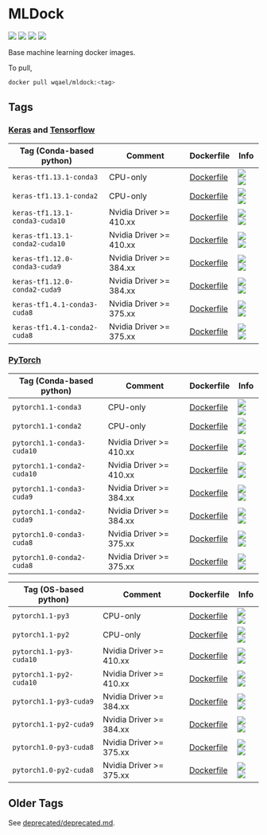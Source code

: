 # MLDock

![](https://img.shields.io/docker/cloud/automated/wqael/mldock.svg)
![](https://img.shields.io/docker/cloud/build/wqael/mldock.svg)
![](https://img.shields.io/docker/pulls/wqael/mldock.svg)
![](https://img.shields.io/docker/stars/wqael/mldock.svg)


Base machine learning docker images.


To pull,

```sh
docker pull wqael/mldock:<tag>
```

## Tags

### [Keras](https://keras.io/) and [Tensorflow](https://www.tensorflow.org/)

| Tag (Conda-based python) | Comment | Dockerfile | Info  |
| ------------------------ | ------- | ---------- | ----  |
| `keras-tf1.13.1-conda3` | CPU-only | [Dockerfile](keras-tf1.13.1-conda3/Dockerfile) | [![](https://images.microbadger.com/badges/image/wqael/mldock:keras-tf1.13.1-conda3.svg) ![](https://images.microbadger.com/badges/commit/wqael/mldock:keras-tf1.13.1-conda3.svg)](https://microbadger.com/images/wqael/mldock:keras-tf1.13.1-conda3) |
| `keras-tf1.13.1-conda2` | CPU-only | [Dockerfile](keras-tf1.13.1-conda2/Dockerfile) | [![](https://images.microbadger.com/badges/image/wqael/mldock:keras-tf1.13.1-conda2.svg) ![](https://images.microbadger.com/badges/commit/wqael/mldock:keras-tf1.13.1-conda2.svg)](https://microbadger.com/images/wqael/mldock:keras-tf1.13.1-conda2) |
| `keras-tf1.13.1-conda3-cuda10` | Nvidia Driver >= 410.xx | [Dockerfile](keras-tf1.13.1-conda3-cuda10/Dockerfile) | [![](https://images.microbadger.com/badges/image/wqael/mldock:keras-tf1.13.1-conda3-cuda10.svg) ![](https://images.microbadger.com/badges/commit/wqael/mldock:keras-tf1.13.1-conda3-cuda10.svg)](https://microbadger.com/images/wqael/mldock:keras-tf1.13.1-conda3-cuda10) |
| `keras-tf1.13.1-conda2-cuda10` | Nvidia Driver >= 410.xx | [Dockerfile](keras-tf1.13.1-conda2-cuda10/Dockerfile) | [![](https://images.microbadger.com/badges/image/wqael/mldock:keras-tf1.13.1-conda2-cuda10.svg) ![](https://images.microbadger.com/badges/commit/wqael/mldock:keras-tf1.13.1-conda2-cuda10.svg)](https://microbadger.com/images/wqael/mldock:keras-tf1.13.1-conda2-cuda10) |
| `keras-tf1.12.0-conda3-cuda9` | Nvidia Driver >= 384.xx | [Dockerfile](keras-tf1.12.0-conda3-cuda9/Dockerfile) | [![](https://images.microbadger.com/badges/image/wqael/mldock:keras-tf1.12.0-conda3-cuda9.svg) ![](https://images.microbadger.com/badges/commit/wqael/mldock:keras-tf1.12.0-conda3-cuda9.svg)](https://microbadger.com/images/wqael/mldock:keras-tf1.12.0-conda3-cuda9) |
| `keras-tf1.12.0-conda2-cuda9` | Nvidia Driver >= 384.xx | [Dockerfile](keras-tf1.12.0-conda2-cuda9/Dockerfile) | [![](https://images.microbadger.com/badges/image/wqael/mldock:keras-tf1.12.0-conda2-cuda9.svg) ![](https://images.microbadger.com/badges/commit/wqael/mldock:keras-tf1.12.0-conda2-cuda9.svg)](https://microbadger.com/images/wqael/mldock:keras-tf1.12.0-conda2-cuda9) |
| `keras-tf1.4.1-conda3-cuda8` | Nvidia Driver >= 375.xx | [Dockerfile](keras-tf1.4.1-conda3-cuda8/Dockerfile) | [![](https://images.microbadger.com/badges/image/wqael/mldock:keras-tf1.4.1-conda3-cuda8.svg) ![](https://images.microbadger.com/badges/commit/wqael/mldock:keras-tf1.4.1-conda3-cuda8.svg)](https://microbadger.com/images/wqael/mldock:keras-tf1.4.1-conda3-cuda8) |
| `keras-tf1.4.1-conda2-cuda8` | Nvidia Driver >= 375.xx | [Dockerfile](keras-tf1.4.1-conda2-cuda8/Dockerfile) | [![](https://images.microbadger.com/badges/image/wqael/mldock:keras-tf1.4.1-conda2-cuda8.svg) ![](https://images.microbadger.com/badges/commit/wqael/mldock:keras-tf1.4.1-conda2-cuda8.svg)](https://microbadger.com/images/wqael/mldock:keras-tf1.4.1-conda2-cuda8) |


### [PyTorch](https://pytorch.org/)

| Tag (Conda-based python) | Comment | Dockerfile | Info |
| ------------------------ | ------- | ---------- | ---- |
| `pytorch1.1-conda3` | CPU-only | [Dockerfile](pytorch1.1-conda3/Dockerfile) | [![](https://images.microbadger.com/badges/image/wqael/mldock:pytorch1.1-conda3.svg) ![](https://images.microbadger.com/badges/commit/wqael/mldock:pytorch1.1-conda3.svg)](https://microbadger.com/images/wqael/mldock:pytorch1.1-conda3) |
| `pytorch1.1-conda2` | CPU-only | [Dockerfile](pytorch1.1-conda2/Dockerfile) | [![](https://images.microbadger.com/badges/image/wqael/mldock:pytorch1.1-conda2.svg) ![](https://images.microbadger.com/badges/commit/wqael/mldock:pytorch1.1-conda2.svg)](https://microbadger.com/images/wqael/mldock:pytorch1.1-conda2) |
| `pytorch1.1-conda3-cuda10` | Nvidia Driver >= 410.xx | [Dockerfile](pytorch1.1-conda3-cuda10/Dockerfile) | [![](https://images.microbadger.com/badges/image/wqael/mldock:pytorch1.1-conda3-cuda10.svg) ![](https://images.microbadger.com/badges/commit/wqael/mldock:pytorch1.1-conda3-cuda10.svg)](https://microbadger.com/images/wqael/mldock:pytorch1.1-conda3-cuda10) |
| `pytorch1.1-conda2-cuda10` | Nvidia Driver >= 410.xx | [Dockerfile](pytorch1.1-conda2-cuda10/Dockerfile) | [![](https://images.microbadger.com/badges/image/wqael/mldock:pytorch1.1-conda2-cuda10.svg) ![](https://images.microbadger.com/badges/commit/wqael/mldock:pytorch1.1-conda2-cuda10.svg)](https://microbadger.com/images/wqael/mldock:pytorch1.1-conda2-cuda10) |
| `pytorch1.1-conda3-cuda9` | Nvidia Driver >= 384.xx | [Dockerfile](pytorch1.1-conda3-cuda9/Dockerfile) | [![](https://images.microbadger.com/badges/image/wqael/mldock:pytorch1.1-conda3-cuda9.svg) ![](https://images.microbadger.com/badges/commit/wqael/mldock:pytorch1.1-conda3-cuda9.svg)](https://microbadger.com/images/wqael/mldock:pytorch1.1-conda3-cuda9) |
| `pytorch1.1-conda2-cuda9` | Nvidia Driver >= 384.xx | [Dockerfile](pytorch1.1-conda2-cuda9/Dockerfile) | [![](https://images.microbadger.com/badges/image/wqael/mldock:pytorch1.1-conda2-cuda9.svg) ![](https://images.microbadger.com/badges/commit/wqael/mldock:pytorch1.1-conda2-cuda9.svg)](https://microbadger.com/images/wqael/mldock:pytorch1.1-conda2-cuda9) |
| `pytorch1.0-conda3-cuda8` | Nvidia Driver >= 375.xx | [Dockerfile](pytorch1.0-conda3-cuda8/Dockerfile) | [![](https://images.microbadger.com/badges/image/wqael/mldock:pytorch1.0-conda3-cuda8.svg) ![](https://images.microbadger.com/badges/commit/wqael/mldock:pytorch1.0-conda3-cuda8.svg)](https://microbadger.com/images/wqael/mldock:pytorch1.0-conda3-cuda8) |
| `pytorch1.0-conda2-cuda8` | Nvidia Driver >= 375.xx | [Dockerfile](pytorch1.0-conda2-cuda8/Dockerfile) | [![](https://images.microbadger.com/badges/image/wqael/mldock:pytorch1.0-conda2-cuda8.svg) ![](https://images.microbadger.com/badges/commit/wqael/mldock:pytorch1.0-conda2-cuda8.svg)](https://microbadger.com/images/wqael/mldock:pytorch1.0-conda2-cuda8) |

| Tag (OS-based python) | Comment | Dockerfile | Info |
| --------------------- | ------- | ---------- | ---- |
| `pytorch1.1-py3` | CPU-only | [Dockerfile](pytorch1.1-py3/Dockerfile) | [![](https://images.microbadger.com/badges/image/wqael/mldock:pytorch1.1-py3.svg) ![](https://images.microbadger.com/badges/commit/wqael/mldock:pytorch1.1-py3.svg)](https://microbadger.com/images/wqael/mldock:pytorch1.1-py3) |
| `pytorch1.1-py2` | CPU-only | [Dockerfile](pytorch1.1-py2/Dockerfile) | [![](https://images.microbadger.com/badges/image/wqael/mldock:pytorch1.1-py2.svg) ![](https://images.microbadger.com/badges/commit/wqael/mldock:pytorch1.1-py2.svg)](https://microbadger.com/images/wqael/mldock:pytorch1.1-py2) |
| `pytorch1.1-py3-cuda10` | Nvidia Driver >= 410.xx | [Dockerfile](pytorch1.1-py3-cuda10/Dockerfile) | [![](https://images.microbadger.com/badges/image/wqael/mldock:pytorch1.1-py3-cuda10.svg) ![](https://images.microbadger.com/badges/commit/wqael/mldock:pytorch1.1-py3-cuda10.svg)](https://microbadger.com/images/wqael/mldock:pytorch1.1-py3-cuda10) |
| `pytorch1.1-py2-cuda10` | Nvidia Driver >= 410.xx | [Dockerfile](pytorch1.1-py2-cuda10/Dockerfile) | [![](https://images.microbadger.com/badges/image/wqael/mldock:pytorch1.1-py2-cuda10.svg) ![](https://images.microbadger.com/badges/commit/wqael/mldock:pytorch1.1-py2-cuda10.svg)](https://microbadger.com/images/wqael/mldock:pytorch1.1-py2-cuda10) |
| `pytorch1.1-py3-cuda9` | Nvidia Driver >= 384.xx | [Dockerfile](pytorch1.1-py3-cuda9/Dockerfile) | [![](https://images.microbadger.com/badges/image/wqael/mldock:pytorch1.1-py3-cuda9.svg) ![](https://images.microbadger.com/badges/commit/wqael/mldock:pytorch1.1-py3-cuda9.svg)](https://microbadger.com/images/wqael/mldock:pytorch1.1-py3-cuda9) |
| `pytorch1.1-py2-cuda9` | Nvidia Driver >= 384.xx | [Dockerfile](pytorch1.1-py2-cuda9/Dockerfile) | [![](https://images.microbadger.com/badges/image/wqael/mldock:pytorch1.1-py2-cuda9.svg) ![](https://images.microbadger.com/badges/commit/wqael/mldock:pytorch1.1-py2-cuda9.svg)](https://microbadger.com/images/wqael/mldock:pytorch1.1-py2-cuda9) |
| `pytorch1.0-py3-cuda8` | Nvidia Driver >= 375.xx | [Dockerfile](pytorch1.0-py3-cuda8/Dockerfile) | [![](https://images.microbadger.com/badges/image/wqael/mldock:pytorch1.0-py3-cuda8.svg) ![](https://images.microbadger.com/badges/commit/wqael/mldock:pytorch1.0-py3-cuda8.svg)](https://microbadger.com/images/wqael/mldock:pytorch1.0-py3-cuda8) |
| `pytorch1.0-py2-cuda8` | Nvidia Driver >= 375.xx | [Dockerfile](pytorch1.0-py2-cuda8/Dockerfile) | [![](https://images.microbadger.com/badges/image/wqael/mldock:pytorch1.0-py2-cuda8.svg) ![](https://images.microbadger.com/badges/commit/wqael/mldock:pytorch1.0-py2-cuda8.svg)](https://microbadger.com/images/wqael/mldock:pytorch1.0-py2-cuda8) |

## Older Tags

See [deprecated/deprecated.md](deprecated/deprecated.md).
